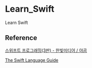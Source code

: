 # Learn_Swift
Learn Swift

## Reference

[스위프트 프로그래밍(3판) - 한빛미디어 / 야곰](https://hanbit.co.kr/store/books/look.php?p_code=B9421379018)

[The Swift Language Guide](https://jusung.gitbook.io/the-swift-language-guide/)